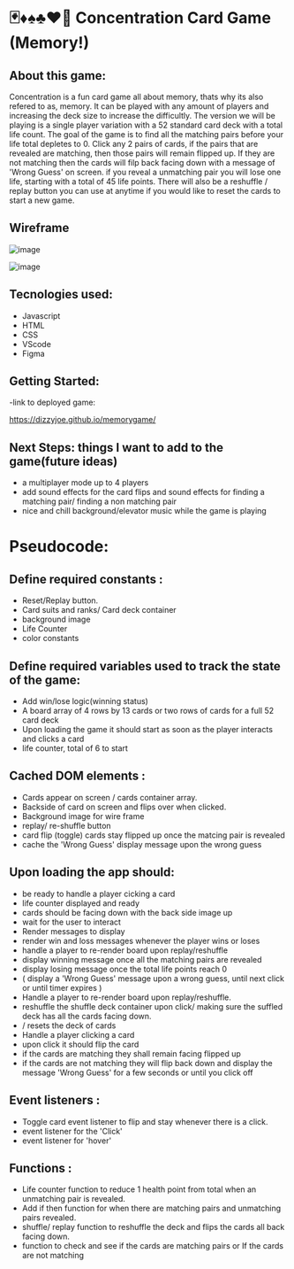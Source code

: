 # 🃏♦️♠️♣️♥️🎲 Concentration Card Game (Memory!)

## About this game:
Concentration is a fun card game all about memory, thats why its also refered to as, memory. It can be played with any amount of players and increasing the deck size to increase the difficultly. The version we will be playing is a single player variation with a 52 standard card deck with a total life count. The goal of the game is to find all the matching pairs before your life total depletes to 0. Click any 2 pairs of cards, if the pairs that are revealed are matching, then those pairs will remain flipped up. If they are not matching then the cards will filp back facing down with a message of 'Wrong Guess' on screen. if you reveal a unmatching pair you will lose one life, starting with a total of 45 life points. There will also be a reshuffle / replay button you can use at anytime if you would like to reset the cards to start a new game.

## Wireframe

![image](https://github.com/dizzyjoe/memorygame/assets/141372845/8f1ebbcc-b7b0-4bbc-b828-e4f8f6b5179e)




![image](https://github.com/dizzyjoe/memorygame/assets/141372845/ac16dfc0-9830-4619-8d75-ba4748bfae1e)

## Tecnologies used:
* Javascript
* HTML
* CSS
* VScode
* Figma

## Getting Started:


-link to deployed game:

https://dizzyjoe.github.io/memorygame/


## Next Steps: things I want to add to the game(future ideas)
*  a multiplayer mode up to 4 players
* add sound effects for the card flips and sound effects for finding a matching pair/ finding a non matching pair
* nice and chill background/elevator music while the game is playing

# Pseudocode:

## Define required constants :
* Reset/Replay button.
* Card suits and ranks/ Card deck container
* background image
* Life Counter
* color constants
  
## Define required variables used to track the state of the game:

* Add win/lose logic(winning status)
* A board array of 4 rows by 13 cards or two rows of cards for a full 52 card deck
* Upon loading the game it should start as soon as the player interacts and clicks a card
* life counter, total of 6 to start

## Cached DOM elements :

* Cards appear on screen / cards container array.
* Backside of card on screen and flips over when clicked.
* Background image for wire frame
* replay/ re-shuffle button
* card flip (toggle) cards stay flipped up once the matcing pair is revealed
* cache the 'Wrong Guess' display message upon the wrong guess

## Upon loading the app should:
* be ready to handle a player cicking a card
* life counter displayed and ready
* cards should be facing down with the back side image up
* wait for the user to interact
* Render messages to display
* render win and loss messages whenever the player wins or loses
* handle a player to re-render board upon replay/reshuffle
* display winning message once all the matching pairs are revealed
* display losing message once the total life points reach 0
* ( display a 'Wrong Guess' message upon a wrong guess, until next click or until timer expires )
* Handle a player to re-render board upon replay/reshuffle.
* reshuffle the shuffle deck container upon click/ making sure the suffled deck has all the cards facing down.
* / resets the deck of cards
* Handle a player clicking a card
* upon click it should flip the card
* if the cards are matching they shall remain facing flipped up
* if the cards are not matching they will flip back down and display the message 'Wrong Guess' for a few seconds or until you click off


## Event listeners :
* Toggle card event listener to flip and stay whenever there is a click.
* event listener for the 'Click'
* event listener for 'hover'


## Functions :
* Life counter function to reduce 1 health point from total when an unmatching pair is revealed.
* Add if then function for when there are matching pairs and unmatching pairs revealed.
* shuffle/ replay function to reshuffle the deck and flips the cards all back facing down.
* function to check and see if the cards are matching pairs or If the cards are not matching
